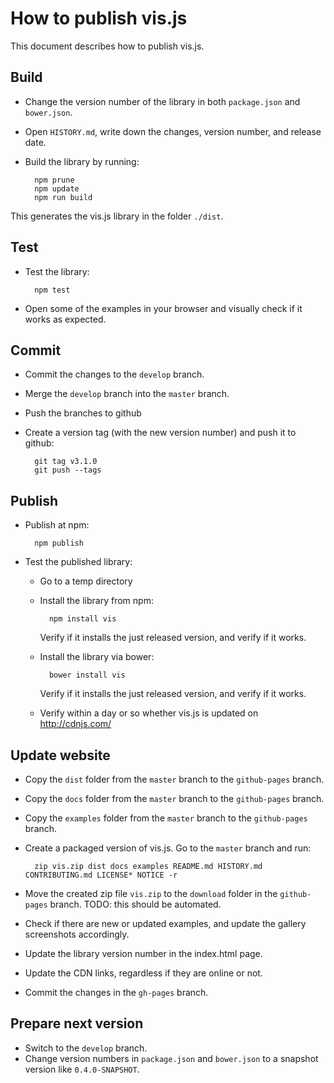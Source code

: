 # How to publish vis.js

This document describes how to publish vis.js.


## Build

- Change the version number of the library in both `package.json` and `bower.json`.
- Open `HISTORY.md`, write down the changes, version number, and release date.
- Build the library by running:

        npm prune
        npm update
        npm run build

This generates the vis.js library in the folder `./dist`.


## Test

- Test the library:

        npm test

- Open some of the examples in your browser and visually check if it works as expected.


## Commit

- Commit the changes to the `develop` branch.
- Merge the `develop` branch into the `master` branch.
- Push the branches to github
- Create a version tag (with the new version number) and push it to github:

        git tag v3.1.0
        git push --tags


## Publish

- Publish at npm:

        npm publish

- Test the published library:
  - Go to a temp directory
  - Install the library from npm:

          npm install vis

    Verify if it installs the just released version, and verify if it works.

  - Install the library via bower:

          bower install vis

    Verify if it installs the just released version, and verify if it works.

  - Verify within a day or so whether vis.js is updated on http://cdnjs.com/


## Update website

- Copy the `dist` folder from the `master` branch to the `github-pages` branch.
- Copy the `docs` folder from the `master` branch to the `github-pages` branch.
- Copy the `examples` folder from the `master` branch to the `github-pages` branch.
- Create a packaged version of vis.js. Go to the `master` branch and run:

        zip vis.zip dist docs examples README.md HISTORY.md CONTRIBUTING.md LICENSE* NOTICE -r

- Move the created zip file `vis.zip` to the `download` folder in the
  `github-pages` branch. TODO: this should be automated.

- Check if there are new or updated examples, and update the gallery screenshots
  accordingly.

- Update the library version number in the index.html page.

- Update the CDN links, regardless if they are online or not.

- Commit the changes in the `gh-pages` branch.


## Prepare next version

- Switch to the `develop` branch.
- Change version numbers in `package.json` and `bower.json` to a snapshot
  version like `0.4.0-SNAPSHOT`.

